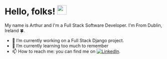 

# Hello, folks! <img src="https://raw.githubusercontent.com/MartinHeinz/MartinHeinz/master/wave.gif" width="30px">


My name is Arthur and I'm a Full Stack Software Developer. I'm From Dublin, Ireland 🍀.

- 🔭 I’m currently working on a Full Stack Django project.
- 🌱 I’m currently learning too much to remember
- 📫 How to reach me: you can find me on [![LinkedIn][2.2]][2].


[2.2]: https://raw.githubusercontent.com/MartinHeinz/MartinHeinz/master/linkedin-3-16.png (LinkedIn icon without padding)
[2]: https://www.linkedin.com/in/arthur-o-leary/